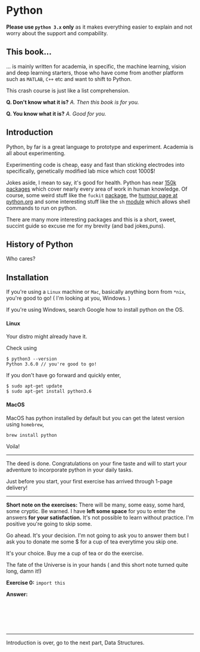 # Python

**Please use `python 3.x` only** as it makes everything easier to explain and not worry about the support and compability.

## This book...

... is mainly written for academia, in specific, the machine learning, vision and deep learning starters, those who have come from another platform such as `MATLAB`, `C++` etc and want to shift to Python.

This crash course is just like a list comprehension. 

**Q. Don't know what it is?**
_A. Then this book is for you._

**Q. You know what it is?**
_A. Good for you._

## Introduction

Python, by far is a great language to prototype and experiment. Academia is all about experimenting. 

Experimenting code is cheap, easy and fast than sticking electrodes into specifically,  genetically modified lab mice which cost 1000$! 

Jokes aside, I mean to say, it's good for health. Python has near [150k packages](https://pypi.org) which cover nearly every area of work in human knowledge. Of course, some weird stuff like the `fuckit` [package](https://github.com/ajalt/fuckitpy/blob/master/README.md), the [humour page at python.org](https://www.python.org/doc/humor/) and some interesting stuff like the `sh` [module](http://amoffat.github.io/sh/) which allows shell commands to run on python. 

There are many more interesting packages and this is a short, sweet, succint guide so excuse me for my brevity (and bad jokes,puns).

## History of Python

Who cares? 

## Installation

If you're using a `Linux` machine or `Mac`, basically anything born from `*nix`, you're good to go! ( I'm looking at you, Windows. ) 

If you're using Windows, search Google how to install python on the OS.

#### Linux

Your distro might already have it. 

Check using 

```
$ python3 --version 
Python 3.6.0 // you're good to go!

```

If you don't have go forward and quickly enter,

```
$ sudo apt-get update
$ sudo apt-get install python3.6

```

#### MacOS

MacOS has python installed by default but you can get the latest version using `homebrew`, 

```
brew install python
```
Voila! 

---

The deed is done. Congratulations on your fine taste and will to start your adventure to incorporate python in your daily tasks. 

Just before you start, your first exercise has arrived through 1-page delivery! 

---

**Short note on the exercises:** 
There will be many, some easy, some hard, some cryptic. Be warned. I have **left some space** for you to enter the answers **for your satisfaction.** It's not possible to learn without practice. I'm positive you're going to skip some. 

Go ahead. It's your decision. I'm not going to ask you to answer them but I ask you to donate me some $ for a cup of tea everytime you skip one.

It's your choice. Buy me a cup of tea or do the exercise. 

The fate of the Universe is in your hands ( and this short note turned quite long, damn it!)


**Exercise 0:** `import this`

**Answer:**

```






```

---

Introduction is over, go to the next part, Data Structures.


